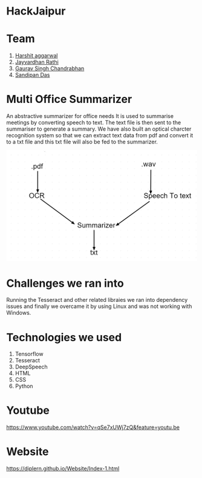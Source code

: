 # HackJaipur

# Team
1. <a href="https://github.com/harshitaggarwal01">Harshit aggarwal</a>
2. <a href="https://github.com/ComputerScientist-01">Jayvardhan Rathi</a>
3. <a href="https://github.com/Gauravchandrabhan">Gaurav Singh Chandrabhan</a>
4. <a href="https://github.com/sandip2224">Sandipan Das</a>

# Multi Office Summarizer
An abstractive summarizer for office needs
It is used to summarise meetings by converting speech to text. The text file is then sent to the summariser to generate a summary. We have also built an optical charcter recognition system so that we can extract text data from pdf and convert it to a txt file and this txt file will also be fed to the summarizer.

<img src="https://github.com/DipLern/HackJaipur/blob/master/workflow.jpeg">

# Challenges we ran into
Running the Tesseract and other related libraies we ran into dependency issues and finally we overcame it by using Linux and was not working with Windows.

# Technologies we used
1. Tensorflow
2. Tesseract
3. DeepSpeech
4. HTML
5. CSS
6. Python

# Youtube
https://www.youtube.com/watch?v=qSe7xUWj7zQ&feature=youtu.be

# Website
https://diplern.github.io/Website/Index-1.html
